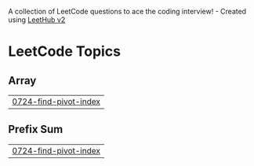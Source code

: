 A collection of LeetCode questions to ace the coding interview! - Created using [LeetHub v2](https://github.com/arunbhardwaj/LeetHub-2.0)
<!---LeetCode Topics Start-->
# LeetCode Topics
## Array
|  |
| ------- |
| [0724-find-pivot-index](https://github.com/NavyaTrilok/AlgoPrep/tree/master/0724-find-pivot-index) |
## Prefix Sum
|  |
| ------- |
| [0724-find-pivot-index](https://github.com/NavyaTrilok/AlgoPrep/tree/master/0724-find-pivot-index) |
<!---LeetCode Topics End-->